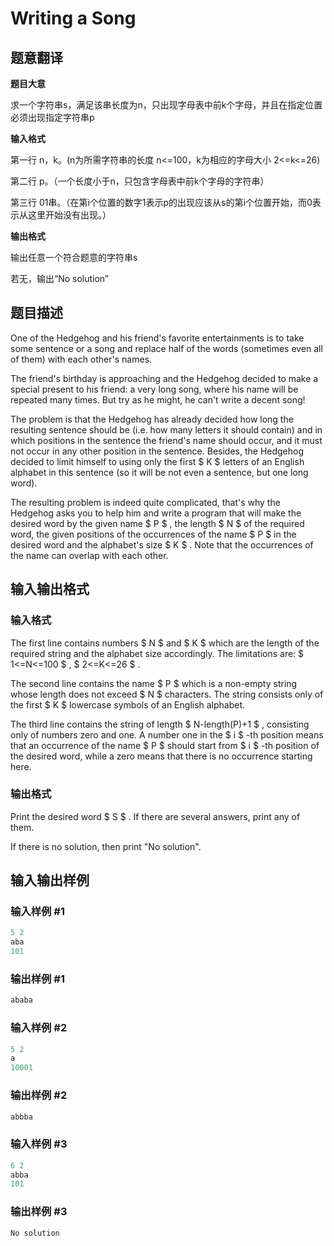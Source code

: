 # Writing a Song

## 题意翻译

**题目大意**

求一个字符串s，满足该串长度为n，只出现字母表中前k个字母，并且在指定位置必须出现指定字符串p

**输入格式**

第一行 n，k。(n为所需字符串的长度 n<=100，k为相应的字母大小 2<=k<=26)

第二行 p。（一个长度小于n，只包含字母表中前k个字母的字符串）

第三行 01串。（在第i个位置的数字1表示p的出现应该从s的第i个位置开始，而0表示从这里开始没有出现。）

**输出格式**

输出任意一个符合题意的字符串s

若无，输出“No solution”

## 题目描述

One of the Hedgehog and his friend's favorite entertainments is to take some sentence or a song and replace half of the words (sometimes even all of them) with each other's names.

The friend's birthday is approaching and the Hedgehog decided to make a special present to his friend: a very long song, where his name will be repeated many times. But try as he might, he can't write a decent song!

The problem is that the Hedgehog has already decided how long the resulting sentence should be (i.e. how many letters it should contain) and in which positions in the sentence the friend's name should occur, and it must not occur in any other position in the sentence. Besides, the Hedgehog decided to limit himself to using only the first $ K $ letters of an English alphabet in this sentence (so it will be not even a sentence, but one long word).

The resulting problem is indeed quite complicated, that's why the Hedgehog asks you to help him and write a program that will make the desired word by the given name $ P $ , the length $ N $ of the required word, the given positions of the occurrences of the name $ P $ in the desired word and the alphabet's size $ K $ . Note that the occurrences of the name can overlap with each other.

## 输入输出格式

### 输入格式

The first line contains numbers $ N $ and $ K $ which are the length of the required string and the alphabet size accordingly. The limitations are: $ 1<=N<=100 $ , $ 2<=K<=26 $ .

The second line contains the name $ P $ which is a non-empty string whose length does not exceed $ N $ characters. The string consists only of the first $ K $ lowercase symbols of an English alphabet.

The third line contains the string of length $ N-length(P)+1 $ , consisting only of numbers zero and one. A number one in the $ i $ -th position means that an occurrence of the name $ P $ should start from $ i $ -th position of the desired word, while a zero means that there is no occurrence starting here.

### 输出格式

Print the desired word $ S $ . If there are several answers, print any of them.

If there is no solution, then print "No solution".

## 输入输出样例

### 输入样例 #1

```cpp
5 2
aba
101

```
### 输出样例 #1

```cpp
ababa
```


### 输入样例 #2

```cpp
5 2
a
10001

```
### 输出样例 #2

```cpp
abbba
```


### 输入样例 #3

```cpp
6 2
abba
101

```
### 输出样例 #3

```cpp
No solution
```


